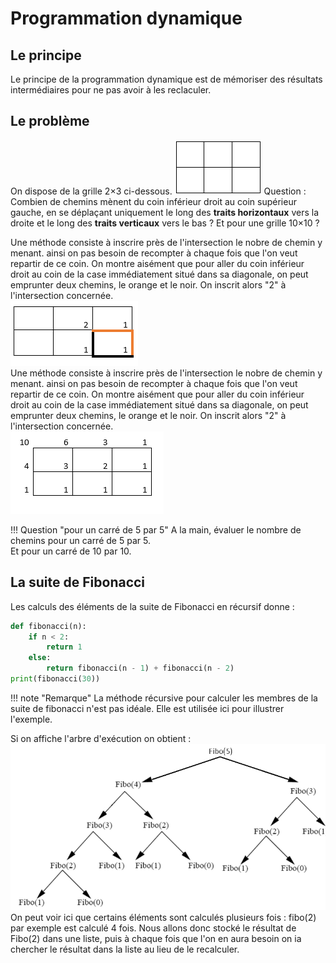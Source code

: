 # Programmation dynamique
## Le principe
Le principe de la programmation dynamique est de mémoriser des résultats intermédiaires pour ne pas avoir à les reclaculer.   

##  Le problème
On dispose de la grille 2×3
ci-dessous.
![grille](img/progdyn0.png)
Question : Combien de chemins mènent du coin inférieur droit au coin supérieur gauche, en se déplaçant uniquement le long des **traits horizontaux** vers la droite et le long des **traits verticaux** vers le bas ? Et pour une grille 10×10 ?

Une méthode consiste à inscrire près de l'intersection le nobre de chemin y menant. ainsi on pas besoin de recompter à chaque fois que l'on veut repartir de ce coin. On montre aisément que pour aller du coin inférieur droit au coin de la case immédiatement situé dans sa diagonale, on peut emprunter deux chemins, le orange et le noir. On inscrit alors "2" à l'intersection concernée.  
![grille](img/progdyn1.png)    
Une méthode consiste à inscrire près de l'intersection le nobre de chemin y menant. ainsi on pas besoin de recompter à chaque fois que l'on veut repartir de ce coin. On montre aisément que pour aller du coin inférieur droit au coin de la case immédiatement situé dans sa diagonale, on peut emprunter deux chemins, le orange et le noir. On inscrit alors "2" à l'intersection concernée.  
![grille](img/progdyn2.png)  

!!! Question "pour un carré de 5 par 5"
	A la main, évaluer le nombre de chemins pour un carré de 5 par 5.  
	Et pour un carré de 10 par 10.  

## La suite de Fibonacci
Les calculs des éléments de la suite de Fibonacci en récursif donne :  
```python
def fibonacci(n):
    if n < 2:
        return 1
    else:
        return fibonacci(n - 1) + fibonacci(n - 2)
print(fibonacci(30))

```

!!! note "Remarque"
	La méthode récursive pour calculer les membres de la suite de fibonacci n'est pas idéale. Elle est utilisée ici pour illustrer l'exemple.


Si on affiche l'arbre d'exécution on obtient :
![arbre fibo](img/fibo1.png)
On peut voir ici que certains éléments sont calculés plusieurs fois : fibo(2) par exemple est calculé 4 fois. Nous allons donc stocké le résultat de Fibo(2) dans une liste, puis à chaque fois que l'on en aura besoin on ia chercher le résultat dans la liste au lieu de le recalculer.  


